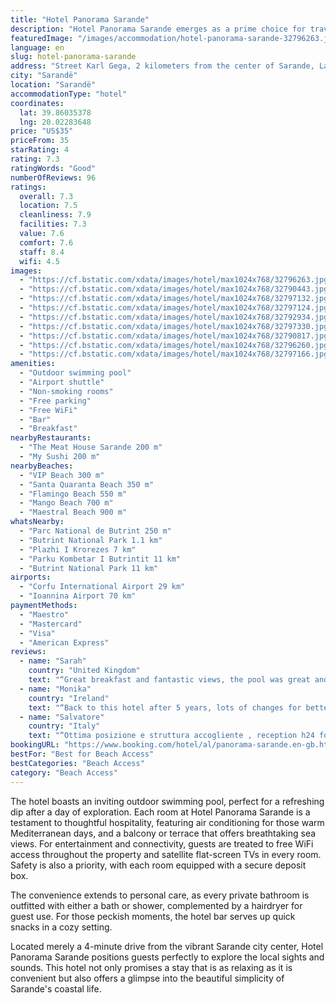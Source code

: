 ```yaml
---
title: "Hotel Panorama Sarande"
description: "Hotel Panorama Sarande emerges as a prime choice for travelers seeking a blend of comfort and convenience during their stay in Sarande."
featuredImage: "/images/accommodation/hotel-panorama-sarande-32796263.jpg"
language: en
slug: hotel-panorama-sarande
address: "Street Karl Gega, 2 kilometers from the center of Sarande, Lagja 1, 9701 Sarandë, Albania"
city: "Sarandë"
location: "Sarandë"
accommodationType: "hotel"
coordinates:
  lat: 39.86035378
  lng: 20.02283648
price: "US$35"
priceFrom: 35
starRating: 4
rating: 7.3
ratingWords: "Good"
numberOfReviews: 96
ratings:
  overall: 7.3
  location: 7.5
  cleanliness: 7.9
  facilities: 7.3
  value: 7.6
  comfort: 7.6
  staff: 8.4
  wifi: 4.5
images:
  - "https://cf.bstatic.com/xdata/images/hotel/max1024x768/32796263.jpg?k=7debd173816669a0ab636026a2fa066868bb66669ac1fdfe6850e8d4c65bce3d&o=&hp=1"
  - "https://cf.bstatic.com/xdata/images/hotel/max1024x768/32790443.jpg?k=8acab40125f9ba86cf4cb78a3830ff2935f229927394ea0c61650634d0c200cf&o=&hp=1"
  - "https://cf.bstatic.com/xdata/images/hotel/max1024x768/32797132.jpg?k=e6c557cdfce9f5c08853a4ee117e9935635b0751697827c94f0be348a4658b6d&o=&hp=1"
  - "https://cf.bstatic.com/xdata/images/hotel/max1024x768/32797124.jpg?k=0b15eca71bad10e23c29af88f5c75d36679a4620a3a0219f50d0b384e3887319&o=&hp=1"
  - "https://cf.bstatic.com/xdata/images/hotel/max1024x768/32792934.jpg?k=f1e2d6a60c05f9f99819ef61c5541464aa2ac3e7e1b918c7129f27a4f6d8419c&o=&hp=1"
  - "https://cf.bstatic.com/xdata/images/hotel/max1024x768/32797330.jpg?k=c2c782ef11a7c1f8a0f637926ad7058d543d046a529f93de968196981159bebb&o=&hp=1"
  - "https://cf.bstatic.com/xdata/images/hotel/max1024x768/32790817.jpg?k=b108bcc12bee983f310e4b5d5d9a0092f10b849d0950320c022c85f0b77d9416&o=&hp=1"
  - "https://cf.bstatic.com/xdata/images/hotel/max1024x768/32796260.jpg?k=63a4abd99144bb5b187cb0e8b528daf81052c3b797fcd45c72ab3453faaedc00&o=&hp=1"
  - "https://cf.bstatic.com/xdata/images/hotel/max1024x768/32797166.jpg?k=77ba13c3ac254d11ceef45710b481189321c378987e8b2ca2c5f4e5e00ecb9cd&o=&hp=1"
amenities:
  - "Outdoor swimming pool"
  - "Airport shuttle"
  - "Non-smoking rooms"
  - "Free parking"
  - "Free WiFi"
  - "Bar"
  - "Breakfast"
nearbyRestaurants:
  - "The Meat House Sarande 200 m"
  - "My Sushi 200 m"
nearbyBeaches:
  - "VIP Beach 300 m"
  - "Santa Quaranta Beach 350 m"
  - "Flamingo Beach 550 m"
  - "Mango Beach 700 m"
  - "Maestral Beach 900 m"
whatsNearby:
  - "Parc National de Butrint 250 m"
  - "Butrint National Park 1.1 km"
  - "Plazhi I Krorezes 7 km"
  - "Parku Kombetar I Butrintit 11 km"
  - "Butrint National Park 11 km"
airports:
  - "Corfu International Airport 29 km"
  - "Ioannina Airport 70 km"
paymentMethods:
  - "Maestro"
  - "Mastercard"
  - "Visa"
  - "American Express"
reviews:
  - name: "Sarah"
    country: "United Kingdom"
    text: "“Great breakfast and fantastic views, the pool was great and appreciated during the heat!”"
  - name: "Monika"
    country: "Ireland"
    text: "“Back to this hotel after 5 years, lots of changes for better. Nice staff, clean pool, amazing bfast.”"
  - name: "Salvatore"
    country: "Italy"
    text: "“Ottima posizione e struttura accogliente , reception h24 fondamentalmente per qualsiasi tipo di evenienza.”"
bookingURL: "https://www.booking.com/hotel/al/panorama-sarande.en-gb.html?aid=8035640"
bestFor: "Best for Beach Access"
bestCategories: "Beach Access"
category: "Beach Access"
---
```


The hotel boasts an inviting outdoor swimming pool, perfect for a refreshing dip after a day of exploration. Each room at Hotel Panorama Sarande is a testament to thoughtful hospitality, featuring air conditioning for those warm Mediterranean days, and a balcony or terrace that offers breathtaking sea views. For entertainment and connectivity, guests are treated to free WiFi access throughout the property and satellite flat-screen TVs in every room. Safety is also a priority, with each room equipped with a secure deposit box.

The convenience extends to personal care, as every private bathroom is outfitted with either a bath or shower, complemented by a hairdryer for guest use. For those peckish moments, the hotel bar serves up quick snacks in a cozy setting.

Located merely a 4-minute drive from the vibrant Sarande city center, Hotel Panorama Sarande positions guests perfectly to explore the local sights and sounds. This hotel not only promises a stay that is as relaxing as it is convenient but also offers a glimpse into the beautiful simplicity of Sarande's coastal life.